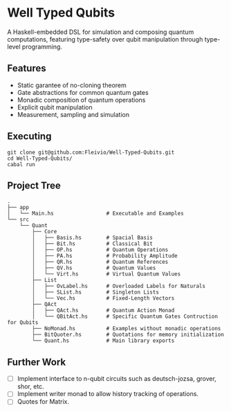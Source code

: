 # Well Typed Qubits

A Haskell-embedded DSL for simulation and composing quantum computations, featuring type-safety over qubit manipulation through type-level programming.

## Features

- Static garantee of no-cloning theorem
- Gate abstractions for common quantum gates
- Monadic composition of quantum operations
- Explicit qubit manipulation
- Measurement, sampling and simulation

## Executing

```
git clone git@github.com:Fleivio/Well-Typed-Qubits.git
cd Well-Typed-Qubits/
cabal run
```

## Project Tree

```
.
├── app
│   └── Main.hs                 # Executable and Examples
└── src
    └── Quant
        ├── Core
        │   ├── Basis.hs        # Spacial Basis
        │   ├── Bit.hs          # Classical Bit
        │   ├── OP.hs           # Quantum Operations
        │   ├── PA.hs           # Probability Amplitude
        │   ├── QR.hs           # Quantum References
        │   ├── QV.hs           # Quantum Values
        │   └── Virt.hs         # Virtual Quantum Values
        ├── List
        │   ├── OvLabel.hs      # Overloaded Labels for Naturals
        │   ├── SList.hs        # Singleton Lists
        │   └── Vec.hs          # Fixed-Length Vectors
        ├── QAct
        │   ├── QAct.hs         # Quantum Action Monad
        │   └── QBitAct.hs      # Specific Quantum Gates Contruction for Qubits
        ├── NoMonad.hs          # Examples without monadic operations
        ├── BitQuoter.hs        # Quotations for memory initialization
        └── Quant.hs            # Main library exports
```

## Further Work

- [ ] Implement interface to n-qubit circuits such as deutsch-jozsa, grover, shor, etc.
- [ ] Implement writer monad to allow history tracking of operations.
- [ ] Quotes for Matrix.